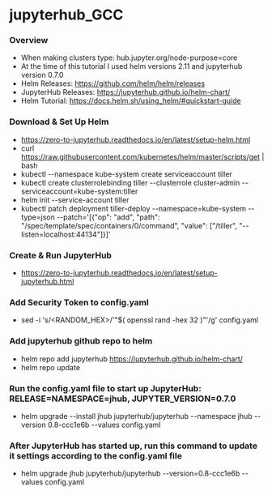 # jupyterhub_GCC
### Overview
- When making clusters type: hub.jupyter.org/node-purpose=core
- At the time of this tutorial I used helm versions 2.11 and jupyterhub version 0.7.0
- Helm Releases: https://github.com/helm/helm/releases
- JupyterHub Releases: https://jupyterhub.github.io/helm-chart/
- Helm Tutorial: https://docs.helm.sh/using_helm/#quickstart-guide

### Download & Set Up Helm
-  https://zero-to-jupyterhub.readthedocs.io/en/latest/setup-helm.html
- curl https://raw.githubusercontent.com/kubernetes/helm/master/scripts/get | bash
- kubectl --namespace kube-system create serviceaccount tiller
- kubectl create clusterrolebinding tiller --clusterrole cluster-admin --serviceaccount=kube-system:tiller
- helm init --service-account tiller
- kubectl patch deployment tiller-deploy --namespace=kube-system --type=json --patch='[{"op": "add", "path": "/spec/template/spec/containers/0/command", "value": ["/tiller", "--listen=localhost:44134"]}]'

### Create & Run JupyterHub
-  https://zero-to-jupyterhub.readthedocs.io/en/latest/setup-jupyterhub.html
### Add Security Token to config.yaml
- sed -i 's/<RANDOM_HEX>/'"$( openssl rand -hex 32 )"'/g' config.yaml
### Add jupyterhub github repo to helm
- helm repo add jupyterhub https://jupyterhub.github.io/helm-chart/
- helm repo update
### Run the config.yaml file to start up JupyterHub: RELEASE=NAMESPACE=jhub, JUPYTER_VERSION=0.7.0
- helm upgrade --install jhub jupyterhub/jupyterhub --namespace jhub --version 0.8-ccc1e6b --values config.yaml
### After JupyterHub has started up, run this command to update it settings according to the config.yaml file
- helm upgrade jhub jupyterhub/jupyterhub --version=0.8-ccc1e6b --values config.yaml
